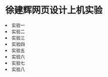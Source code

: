 <!doctype html>
<html>
<head>
<meta charset="utf-8">
<title>主页</title>
</head>

<body>
 <h1>徐建辉网页设计上机实验</h1>
  <u1>
       <li><a herf="实验一.html">实验一</a></li>
       <li><a herf="实验二.html">实验二</a></li>  
       <li><a herf="实验三.html">实验三</a></li>
       <li><a herf="实验四.html">实验四</a></li>
       <li><a herf="实验五.html">实验五</a></li>
       <li><a herf="实验六.html">实验六</a></li>
       <li><a herf="实验七.html">实验七</a></li>
       <li><a herf="实验八.html">实验八</a></li>
</body>
</html>

